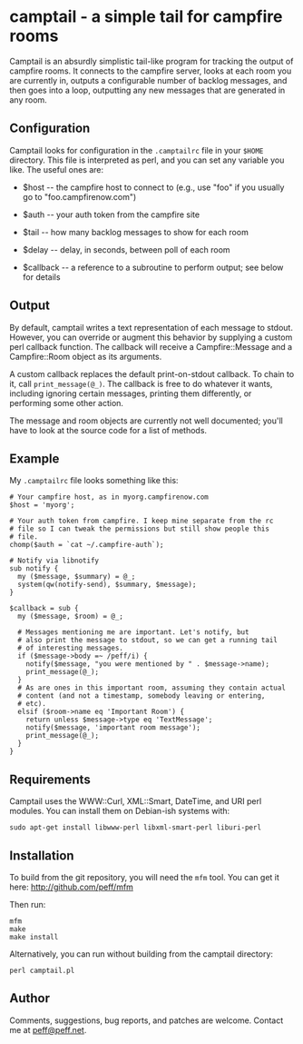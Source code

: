 camptail - a simple tail for campfire rooms
===========================================

Camptail is an absurdly simplistic tail-like program for tracking the
output of campfire rooms. It connects to the campfire server, looks at
each room you are currently in, outputs a configurable number of backlog
messages, and then goes into a loop, outputting any new messages that
are generated in any room.

Configuration
-------------

Camptail looks for configuration in the `.camptailrc` file in your
`$HOME` directory. This file is interpreted as perl, and you can set any
variable you like. The useful ones are:

  * $host -- the campfire host to connect to (e.g., use "foo" if you
    usually go to "foo.campfirenow.com")

  * $auth -- your auth token from the campfire site

  * $tail -- how many backlog messages to show for each room

  * $delay -- delay, in seconds, between poll of each room

  * $callback -- a reference to a subroutine to perform output; see
    below for details

Output
------

By default, camptail writes a text representation of each message to
stdout. However, you can override or augment this behavior by supplying
a custom perl callback function. The callback will receive a
Campfire::Message and a Campfire::Room object as its arguments.

A custom callback replaces the default print-on-stdout callback. To
chain to it, call `print_message(@_)`.  The callback is free to do
whatever it wants, including ignoring certain messages, printing them
differently, or performing some other action.

The message and room objects are currently not well documented; you'll
have to look at the source code for a list of methods.

Example
-------

My `.camptailrc` file looks something like this:

    # Your campfire host, as in myorg.campfirenow.com
    $host = 'myorg';

    # Your auth token from campfire. I keep mine separate from the rc
    # file so I can tweak the permissions but still show people this
    # file.
    chomp($auth = `cat ~/.campfire-auth`);

    # Notify via libnotify
    sub notify {
      my ($message, $summary) = @_;
      system(qw(notify-send), $summary, $message);
    }

    $callback = sub {
      my ($message, $room) = @_;

      # Messages mentioning me are important. Let's notify, but
      # also print the message to stdout, so we can get a running tail
      # of interesting messages.
      if ($message->body =~ /peff/i) {
        notify($message, "you were mentioned by " . $message->name);
        print_message(@_);
      }
      # As are ones in this important room, assuming they contain actual
      # content (and not a timestamp, somebody leaving or entering,
      # etc).
      elsif ($room->name eq 'Important Room') {
        return unless $message->type eq 'TextMessage';
        notify($message, 'important room message');
        print_message(@_);
      }
    }

Requirements
------------

Camptail uses the WWW::Curl, XML::Smart, DateTime, and URI perl modules.
You can install them on Debian-ish systems with:

    sudo apt-get install libwww-perl libxml-smart-perl liburi-perl

Installation
------------

To build from the git repository, you will need the `mfm` tool. You can
get it here: <http://github.com/peff/mfm>

Then run:

    mfm
    make
    make install

Alternatively, you can run without building from the camptail directory:

    perl camptail.pl

Author
------

Comments, suggestions, bug reports, and patches are welcome. Contact me
at <peff@peff.net>.
